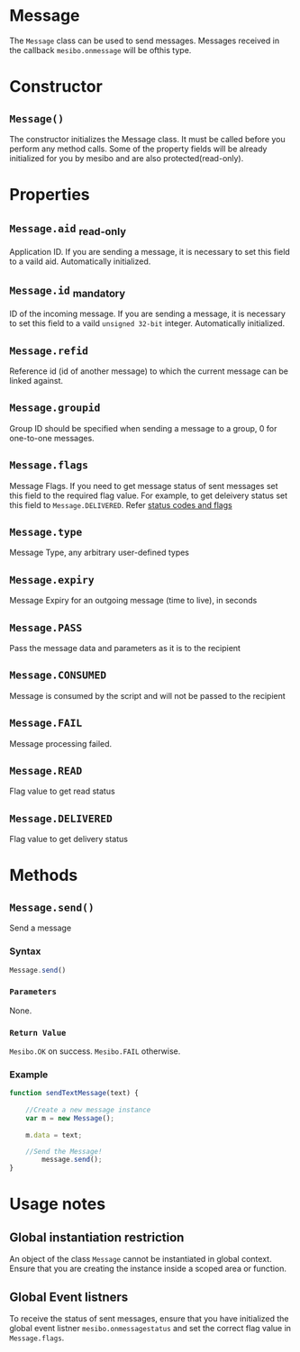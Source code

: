 # Message  
The `Message` class can be used to send messages. Messages received in the callback `mesibo.onmessage` will be ofthis type. 

# Constructor  

## `Message()`  
The constructor initializes the Message class. It must be called before you perform any method calls. 
Some of the property fields will be already initialized for you by mesibo and are also protected(read-only).

# Properties  

## `Message.aid` <sub>read-only</sub> 
Application ID. If you are sending a message, it is necessary to set this field to a vaild aid. Automatically initialized.

## `Message.id` <sub>mandatory</sub> 
ID of the incoming message. If you are sending a message, it is necessary to set this field to a vaild 
`unsigned 32-bit` integer. Automatically initialized.

## `Message.refid`  
 Reference id (id of another message) to which the current message can be linked against.

## `Message.groupid`  
Group ID should be specified when sending a message to a group, 0 for one-to-one messages.

## `Message.flags`  
Message Flags. If you need to get message status of sent messages set this field to the required flag value.
For example, to get deleivery status set this field to `Message.DELIVERED`.
Refer [status codes and flags](https://mesibo.com/documentation/api/real-time-api/data-structures/#messageparams)

## `Message.type`  
Message Type, any arbitrary user-defined types

## `Message.expiry`  
Message Expiry for an outgoing message (time to live), in seconds

## `Message.PASS`
Pass the message data and parameters as it is to the recipient 

## `Message.CONSUMED`
Message is consumed by the script and will not be passed to the recipient 

## `Message.FAIL`
Message processing failed. 

## `Message.READ`
Flag value to get read status

## `Message.DELIVERED` 
Flag value to get delivery status

# Methods

## `Message.send()`   
Send a message

### Syntax

```javascript
Message.send()
```
### `Parameters`
None.

### `Return Value`
`Mesibo.OK` on success.
`Mesibo.FAIL` otherwise.

### Example

```javascript
function sendTextMessage(text) {
	
	//Create a new message instance
	var m = new Message();
       		
	m.data = text;

	//Send the Message!	
        message.send();	
}
```


# Usage notes

## Global instantiation restriction  
An object of the class `Message` cannot be instantiated in global context. Ensure that you are creating the instance inside a scoped area or function.

## Global Event listners
To receive the status of sent messages, ensure that you have initialized the global event listner `mesibo.onmessagestatus` and set the correct flag value in `Message.flags`.
